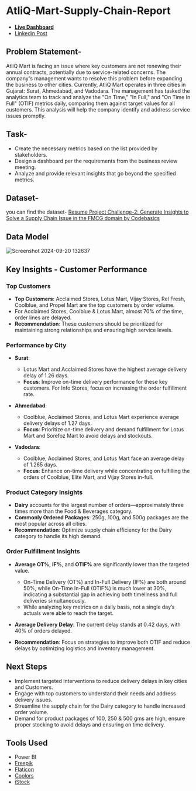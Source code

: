# AtliQ-Mart-Supply-Chain-Report
  * **[Live Dashboard](https://app.powerbi.com/view?r=eyJrIjoiOTBkMmNhOGYtNWQwNS00Y2YyLWJiZDctYmVmMjUzZmZlZjM1IiwidCI6ImM2ZTU0OWIzLTVmNDUtNDAzMi1hYWU5LWQ0MjQ0ZGM1YjJjNCJ9&embedImagePlaceholder=true)**
  * [Linkedin Post]()
## Problem Statement-
AtliQ Mart is facing an issue where key customers are not renewing their annual contracts, potentially due to service-related concerns. The company's management wants to resolve this problem before expanding the business to other cities. Currently, AtliQ Mart operates in three cities in Gujarat: Surat, Ahmedabad, and Vadodara. The management has tasked the analytics team to track and analyze the "On Time," "In Full," and "On Time In Full" (OTIF) metrics daily, comparing them against target values for all customers. This analysis will help the company identify and address service issues promptly.

## Task-
  * Create the necessary metrics based on the list provided by stakeholders.
  * Design a dashboard per the requirements from the business review meeting.
  * Analyze and provide relevant insights that go beyond the specified metrics.

## Dataset-
  you can find the dataset- [Resume Project Challenge-2: Generate Insights to Solve a Supply Chain Issue in the FMCG domain by Codebasics](https://codebasics.io/challenge/codebasics-resume-project-challenge)
  
## Data Model
![Screenshot 2024-09-20 132637](https://github.com/user-attachments/assets/0ce24594-88e6-4a34-b93e-393ab52c786f)

## Key Insights - Customer Performance

### Top Customers
- **Top Customers**: Acclaimed Stores, Lotus Mart, Vijay Stores, Rel Fresh, Coolblue, and Propel Mart are the top customers by order volume.
- For Acclaimed Stores, Coolblue & Lotus Mart, almost 70% of the time, order lines are delayed.
- **Recommendation**: These customers should be prioritized for maintaining strong relationships and ensuring high service levels.

### Performance by City
- **Surat**: 
  - Lotus Mart and Acclaimed Stores have the highest average delivery delay of 1.26 days.
  - **Focus**: Improve on-time delivery performance for these key customers. For Info Stores, focus on increasing the order fulfillment rate.

- **Ahmedabad**:
  - Coolblue, Acclaimed Stores, and Lotus Mart experience average delivery delays of 1.27 days.
  - **Focus**: Prioritize on-time delivery and demand fulfillment for Lotus Mart and Sorefoz Mart to avoid delays and stockouts.

- **Vadodara**:
  - Coolblue, Acclaimed Stores, and Lotus Mart face an average delay of 1.265 days.
  - **Focus**: Enhance on-time delivery while concentrating on fulfilling the orders of Coolblue, Elite Mart, and Vijay Stores in-full.

### Product Category Insights
- **Dairy** accounts for the largest number of orders—approximately three times more than the Food & Beverages category.
- **Commonly Ordered Packages**: 250g, 100g, and 500g packages are the most popular across all cities.
- **Recommendation**: Optimize supply chain efficiency for the Dairy category to handle its high demand.

### Order Fulfillment Insights
- **Average OT%**, **IF%**, and **OTIF%** are significantly lower than the targeted value.
  - On-Time Delivery (OT%) and In-Full Delivery (IF%) are both around 50%, while On-Time In-Full (OTIF%) is much lower at 30%, indicating a substantial gap in achieving both timeliness and full deliveries simultaneously.
  - While analyzing key metrics on a daily basis, not a single day’s actuals were able to reach the target.
  
- **Average Delivery Delay**: The current delay stands at 0.42 days, with 40% of orders delayed.
- **Recommendation**: Focus on strategies to improve both OTIF and reduce delays by optimizing logistics and inventory management.

## Next Steps
  - Implement targeted interventions to reduce delivery delays in key cities and Customers.
  - Engage with top customers to understand their needs and address delivery issues.
  - Streamline the supply chain for the Dairy category to handle increased order volume.
  - Demand for product packages of 100, 250 & 500 gms are high, ensure proper stocking to avoid delays and ensuring on time delivery.

## Tools Used
  * Power BI
  * [Freepik](https://www.freepik.com/)
  * [Flaticon](https://www.flaticon.com/)
  * [Coolors](https://coolors.co/palettes/trending)
  * [iStock](https://www.istockphoto.com/)
